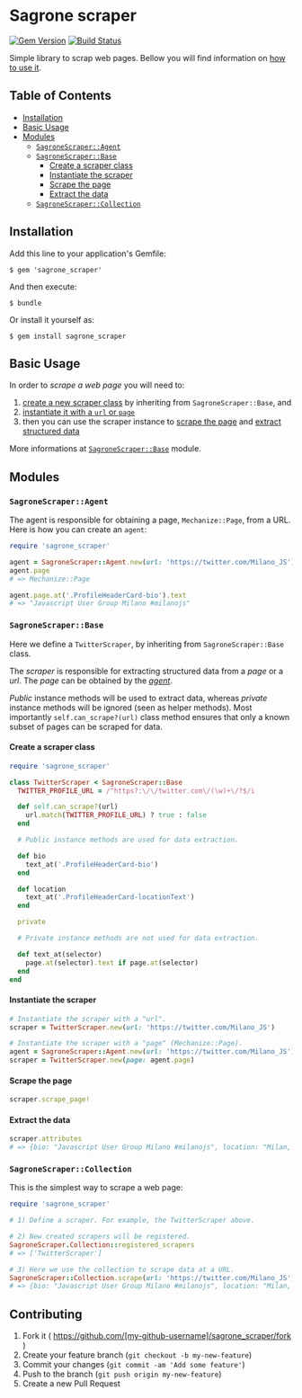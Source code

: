 # Sagrone scraper

[![Gem Version](https://badge.fury.io/rb/sagrone_scraper.svg)](http://badge.fury.io/rb/sagrone_scraper)
[![Build Status](https://travis-ci.org/Sagrone/scraper.svg?branch=master)](https://travis-ci.org/Sagrone/scraper)

Simple library to scrap web pages. Bellow you will find information on [how to use it](#basic-usage).

## Table of Contents

- [Installation](#installation)
- [Basic Usage](#basic-usage)
- [Modules](#modules)
  + [`SagroneScraper::Agent`](#sagronescraperagent)
  + [`SagroneScraper::Base`](#sagronescraperbase)
    * [Create a scraper class](#create-a-scraper-class)
    * [Instantiate the scraper](#instantiate-the-scraper)
    * [Scrape the page](#scrape-the-page)
    * [Extract the data](#extract-the-data)
  + [`SagroneScraper::Collection`](#sagronescrapercollection)

## Installation

Add this line to your application's Gemfile:

    $ gem 'sagrone_scraper'

And then execute:

    $ bundle

Or install it yourself as:

    $ gem install sagrone_scraper

## Basic Usage

In order to _scrape a web page_ you will need to:

1. [create a new scraper class](#create-a-scraper-class) by inheriting from `SagroneScraper::Base`, and
2. [instantiate it with a `url` or `page`](#instantiate-the-scraper)
3. then you can use the scraper instance to [scrape the page](#scrape-the-page) and [extract structured data](#extract-the-data)

More informations at [`SagroneScraper::Base`](#sagronescraperbase) module.

## Modules

### `SagroneScraper::Agent`

The agent is responsible for obtaining a page, `Mechanize::Page`, from a URL. Here is how you can create an `agent`:

```ruby
require 'sagrone_scraper'

agent = SagroneScraper::Agent.new(url: 'https://twitter.com/Milano_JS')
agent.page
# => Mechanize::Page

agent.page.at('.ProfileHeaderCard-bio').text
# => "Javascript User Group Milano #milanojs"
```

### `SagroneScraper::Base`

Here we define a `TwitterScraper`, by inheriting from `SagroneScraper::Base` class.

The _scraper_ is responsible for extracting structured data from a _page_ or a _url_. The _page_ can be obtained by the [_agent_](#sagronescraperagent).

_Public_ instance methods will be used to extract data, whereas _private_ instance methods will be ignored (seen as helper methods). Most importantly `self.can_scrape?(url)` class method ensures that only a known subset of pages can be scraped for data.

#### Create a scraper class

```ruby
require 'sagrone_scraper'

class TwitterScraper < SagroneScraper::Base
  TWITTER_PROFILE_URL = /^https?:\/\/twitter.com\/(\w)+\/?$/i

  def self.can_scrape?(url)
    url.match(TWITTER_PROFILE_URL) ? true : false
  end

  # Public instance methods are used for data extraction.

  def bio
    text_at('.ProfileHeaderCard-bio')
  end

  def location
    text_at('.ProfileHeaderCard-locationText')
  end

  private

  # Private instance methods are not used for data extraction.

  def text_at(selector)
    page.at(selector).text if page.at(selector)
  end
end
```

#### Instantiate the scraper

```ruby
# Instantiate the scraper with a "url".
scraper = TwitterScraper.new(url: 'https://twitter.com/Milano_JS')

# Instantiate the scraper with a "page" (Mechanize::Page).
agent = SagroneScraper::Agent.new(url: 'https://twitter.com/Milano_JS')
scraper = TwitterScraper.new(page: agent.page)
```

#### Scrape the page

```ruby
scraper.scrape_page!
```

#### Extract the data

```ruby
scraper.attributes
# => {bio: "Javascript User Group Milano #milanojs", location: "Milan, Italy"}
```

### `SagroneScraper::Collection`

This is the simplest way to scrape a web page:

```ruby
require 'sagrone_scraper'

# 1) Define a scraper. For example, the TwitterScraper above.

# 2) New created scrapers will be registered.
SagroneScraper.Collection::registered_scrapers
# => ['TwitterScraper']

# 3) Here we use the collection to scrape data at a URL.
SagroneScraper::Collection.scrape(url: 'https://twitter.com/Milano_JS')
# => {bio: "Javascript User Group Milano #milanojs", location: "Milan, Italy"}
```

## Contributing

1. Fork it ( https://github.com/[my-github-username]/sagrone_scraper/fork )
2. Create your feature branch (`git checkout -b my-new-feature`)
3. Commit your changes (`git commit -am 'Add some feature'`)
4. Push to the branch (`git push origin my-new-feature`)
5. Create a new Pull Request
